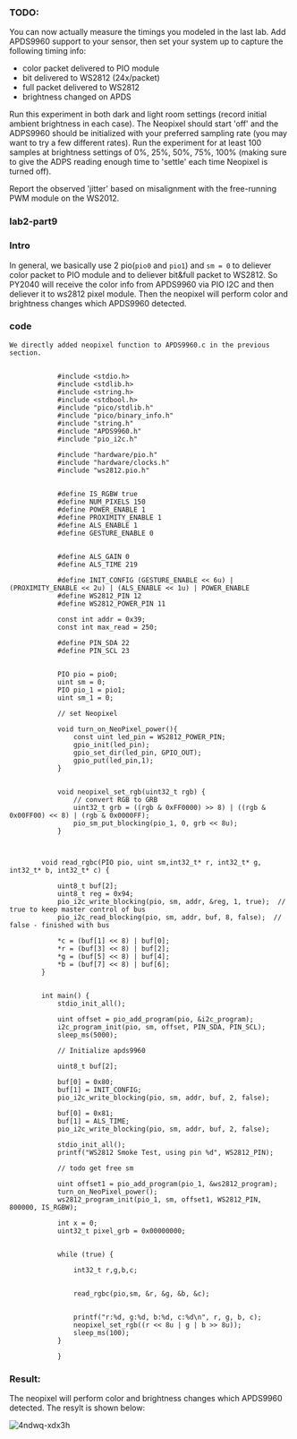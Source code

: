 ### TODO:

You can now actually measure the timings you modeled in the last lab. Add APDS9960 support to your sensor, then set your system up to capture the following timing info:
- color packet delivered to PIO module
- bit delivered to WS2812 (24x/packet)
- full packet delivered to WS2812
- brightness changed on APDS

Run this experiment in both dark and light room settings (record initial ambient brightness in each case). The Neopixel should start 'off' and the ADPS9960 should be initialized with your preferred sampling rate (you may want to try a few different rates). Run the experiment for at least 100 samples at brightness settings of 0%, 25%, 50%, 75%, 100% (making sure to give the ADPS reading enough time to 'settle' each time Neopixel is turned off).

Report the observed 'jitter' based on misalignment with the free-running PWM module on the WS2012.
### lab2-part9

### Intro

In general, we basically use 2 pio(`pio0` and `pio1`) and `sm = 0` to deliever color packet to PIO module and to deliever bit&full packet to WS2812. So PY2040 will receive the color info from APDS9960 via PIO I2C and then deliever it to ws2812 pixel module. Then the neopixel will perform color and brightness changes which APDS9960 detected.

### code
```
We directly added neopixel function to APDS9960.c in the previous section.


            #include <stdio.h>
            #include <stdlib.h>
            #include <string.h>
            #include <stdbool.h>
            #include "pico/stdlib.h"
            #include "pico/binary_info.h"
            #include "string.h"
            #include "APDS9960.h"
            #include "pio_i2c.h"

            #include "hardware/pio.h"
            #include "hardware/clocks.h"
            #include "ws2812.pio.h"


            #define IS_RGBW true
            #define NUM_PIXELS 150
            #define POWER_ENABLE 1
            #define PROXIMITY_ENABLE 1
            #define ALS_ENABLE 1
            #define GESTURE_ENABLE 0


            #define ALS_GAIN 0
            #define ALS_TIME 219

            #define INIT_CONFIG (GESTURE_ENABLE << 6u) | (PROXIMITY_ENABLE << 2u) | (ALS_ENABLE << 1u) | POWER_ENABLE
            #define WS2812_PIN 12
            #define WS2812_POWER_PIN 11

            const int addr = 0x39;
            const int max_read = 250;

            #define PIN_SDA 22
            #define PIN_SCL 23


            PIO pio = pio0;
            uint sm = 0;
            PIO pio_1 = pio1;
            uint sm_1 = 0;
            
            // set Neopixel
            
            void turn_on_NeoPixel_power(){
                const uint led_pin = WS2812_POWER_PIN;
                gpio_init(led_pin);
                gpio_set_dir(led_pin, GPIO_OUT);
                gpio_put(led_pin,1);
            }


            void neopixel_set_rgb(uint32_t rgb) {
                // convert RGB to GRB
                uint32_t grb = ((rgb & 0xFF0000) >> 8) | ((rgb & 0x00FF00) << 8) | (rgb & 0x0000FF);
                pio_sm_put_blocking(pio_1, 0, grb << 8u);
            }



        void read_rgbc(PIO pio, uint sm,int32_t* r, int32_t* g, int32_t* b, int32_t* c) {

            uint8_t buf[2];
            uint8_t reg = 0x94;
            pio_i2c_write_blocking(pio, sm, addr, &reg, 1, true);  // true to keep master control of bus
            pio_i2c_read_blocking(pio, sm, addr, buf, 8, false);  // false - finished with bus

            *c = (buf[1] << 8) | buf[0];
            *r = (buf[3] << 8) | buf[2];
            *g = (buf[5] << 8) | buf[4];
            *b = (buf[7] << 8) | buf[6];
        }


        int main() {
            stdio_init_all();

            uint offset = pio_add_program(pio, &i2c_program);
            i2c_program_init(pio, sm, offset, PIN_SDA, PIN_SCL);
            sleep_ms(5000);
            
            // Initialize apds9960
            
            uint8_t buf[2];

            buf[0] = 0x80;
            buf[1] = INIT_CONFIG;
            pio_i2c_write_blocking(pio, sm, addr, buf, 2, false);

            buf[0] = 0x81;
            buf[1] = ALS_TIME;
            pio_i2c_write_blocking(pio, sm, addr, buf, 2, false);

            stdio_init_all();
            printf("WS2812 Smoke Test, using pin %d", WS2812_PIN);

            // todo get free sm

            uint offset1 = pio_add_program(pio_1, &ws2812_program);
            turn_on_NeoPixel_power();
            ws2812_program_init(pio_1, sm, offset1, WS2812_PIN, 800000, IS_RGBW);

            int x = 0;
            uint32_t pixel_grb = 0x00000000;


            while (true) {

                int32_t r,g,b,c;


                read_rgbc(pio,sm, &r, &g, &b, &c);


                printf("r:%d, g:%d, b:%d, c:%d\n", r, g, b, c);
                neopixel_set_rgb((r << 8u | g | b >> 8u));
                sleep_ms(100);
            }

            }
 ```
 
 ### Result:

The neopixel will perform color and brightness changes which APDS9960 detected. The resylt is shown below:

![4ndwq-xdx3h](https://github.com/real-YingXu/ese5190-2022-lab2b-esp/blob/main/lab/09_lab_on_a_chip/ezgif.com-gif-maker%20(7).gif)

           

       
        


        

    
